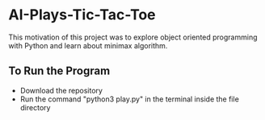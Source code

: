 # AI-Plays-Tic-Tac-Toe

This motivation of this project was to explore object oriented programming with Python and learn about minimax algorithm.

## To Run the Program 
* Download the repository
* Run the command "python3 play.py" in the terminal inside the file directory 
